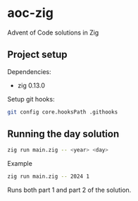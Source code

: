 # aoc-zig
Advent of Code solutions in Zig

## Project setup

Dependencies:
- zig 0.13.0

Setup git hooks:
```bash
git config core.hooksPath .githooks
```

## Running the day solution
```bash
zig run main.zig -- <year> <day>
```
Example
```bash
zig run main.zig -- 2024 1
```
Runs both part 1 and part 2 of the solution.

